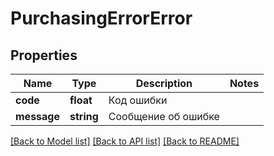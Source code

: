 # PurchasingErrorError

## Properties
Name | Type | Description | Notes
------------ | ------------- | ------------- | -------------
**code** | **float** | Код ошибки | 
**message** | **string** | Сообщение об ошибке | 

[[Back to Model list]](../../README.md#documentation-for-models) [[Back to API list]](../../README.md#documentation-for-api-endpoints) [[Back to README]](../../README.md)

